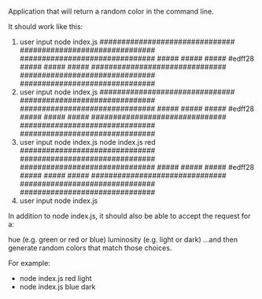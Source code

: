 Application that will return a random color in the command line.

It should work like this:

1. user input node index.js
   ###############################
   ###############################
   ############################### ##### ##### ##### #edff28 ##### ##### #####
   ###############################
   ###############################
   ###############################
2. user input node index.js <color>
   ###############################
   ###############################
   ############################### ##### ##### ##### #edff28 ##### ##### #####
   ###############################
   ###############################
   ###############################
3. user input node index.js <color> <luminosity>
   node index.js red
   ###############################
   ###############################
   ############################### ##### ##### ##### #edff28 ##### ##### #####
   ###############################
   ###############################
   ###############################
4. user input node index.js <sth not supported>

In addition to node index.js, it should also be able to accept the request for a:

hue (e.g. green or red or blue)
luminosity (e.g. light or dark)
...and then generate random colors that match those choices.

For example:

- node index.js red light
- node index.js blue dark
